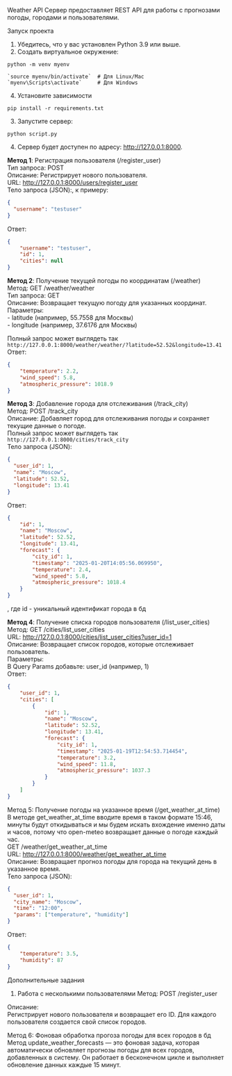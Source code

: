Weather API
Сервер предоставляет REST API для работы с прогнозами погоды, городами и пользователями.

Запуск проекта
1) Убедитесь, что у вас установлен Python 3.9 или выше.
2) Создать виртуальное окружение:
```
python -m venv myenv
```
    `source myenv/bin/activate`  # Для Linux/Mac
    `myenv\Scripts\activate`     # Для Windows
    
4) Установите зависимости
```
pip install -r requirements.txt
```
3) Запустите сервер:
```
python script.py
```
4) Сервер будет доступен по адресу: http://127.0.0.1:8000.


**Метод 1**: Регистрация пользователя (/register_user)  
Тип запроса: POST  
Описание: Регистрирует нового пользователя.  
URL: http://127.0.0.1:8000/users/register_user  
Тело запроса (JSON):, к примеру: 
```json
{  
  "username": "testuser"  
}  
```
Ответ:
```json
{  
    "username": "testuser",  
    "id": 1,  
    "cities": null  
}
```
**Метод 2**: Получение текущей погоды по координатам (/weather)  
Метод: GET /weather/weather  
Тип запроса: GET  
Описание: Возвращает текущую погоду для указанных координат.  
Параметры:  
    - latitude (например, 55.7558 для Москвы)  
    - longitude (например, 37.6176 для Москвы)  

Полный запрос может выглядеть так `http://127.0.0.1:8000/weather/weather/?latitude=52.52&longitude=13.41`  
Ответ:
```json
{  
    "temperature": 2.2,  
    "wind_speed": 5.8,  
    "atmospheric_pressure": 1018.9  
}
```
**Метод 3**: Добавление города для отслеживания (/track_city)  
Метод: POST /track_city  
Описание: Добавляет город для отслеживания погоды и сохраняет текущие данные о погоде.  
Полный запрос может выглядеть так `http://127.0.0.1:8000/cities/track_city`   
Тело запроса (JSON):
```json
{  
  "user_id": 1,  
  "name": "Moscow",  
  "latitude": 52.52,  
  "longitude": 13.41  
}  
```

Ответ:  
```json
{
    "id": 1,   
    "name": "Moscow",  
    "latitude": 52.52,  
    "longitude": 13.41,  
    "forecast": {  
        "city_id": 1,  
        "timestamp": "2025-01-20T14:05:56.069950",  
        "temperature": 2.4,  
        "wind_speed": 5.8,  
        "atmospheric_pressure": 1018.4
    }  
}  
```
, где id - уникальный идентификат города в бд  

**Метод 4**: Получение списка городов пользователя (/list_user_cities)  
Метод: GET /cities/list_user_cities    
URL: http://127.0.0.1:8000/cities/list_user_cities?user_id=1   
Описание: Возвращает список городов, которые отслеживает пользователь.    
Параметры:  
В Query Params добавьте: user_id (например, 1)  
Ответ:
```json
{  
    "user_id": 1,  
    "cities": [  
        {  
            "id": 1,  
            "name": "Moscow",  
            "latitude": 52.52,  
            "longitude": 13.41,  
            "forecast": {  
                "city_id": 1,  
                "timestamp": "2025-01-19T12:54:53.714454",  
                "temperature": 3.2,  
                "wind_speed": 11.8,  
                "atmospheric_pressure": 1037.3  
            }  
        }  
    ]  
}  
```

Метод 5: Получение погоды на указанное время (/get_weather_at_time)  
В методе get_weather_at_time вводите время в таком формате 15:46, минуты будут откидываться и мы будем искать вхождение именно даты и часов, потому что open-meteo возвращает данные о погоде каждый час.  
GET /weather/get_weather_at_time  
URL: http://127.0.0.1:8000/weather/get_weather_at_time    
Описание: Возвращает прогноз погоды для города на текущий день в указанное время.  
Тело запроса (JSON):  
```json
{
  "user_id": 1,
  "city_name": "Moscow",
  "time": "12:00",
  "params": ["temperature", "humidity"]
}   
```
Ответ:
```json
{
    "temperature": 3.5,
    "humidity": 87
}
```

Дополнительные задания
1. Работа с несколькими пользователями
Метод: POST /register_user

Описание:   
Регистрирует нового пользователя и возвращает его ID. Для каждого пользователя создается свой список городов.   

Метод 6: Фоновая обработка прогоза погоды для всех городов в бд  
Метод update_weather_forecasts — это фоновая задача, которая автоматически обновляет прогнозы погоды для всех городов, добавленных в систему. Он работает в бесконечном цикле и выполняет обновление данных каждые 15 минут.



